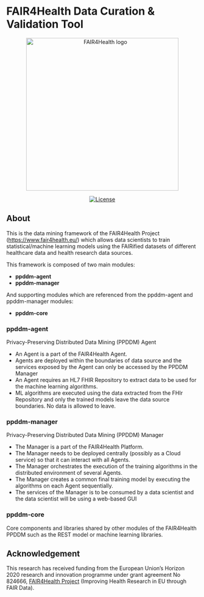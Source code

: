 # FAIR4Health Data Curation & Validation Tool

<p align="center">
  <a href="https://www.fair4health.eu" target="_blank"><img width="400" src="https://www.fair4health.eu/images/logo.png" alt="FAIR4Health logo"></a>
</p>

<p align="center">
  <a href="https://github.com/fair4health/ppddm"><img src="https://img.shields.io/github/license/fair4health/data-curation-tool" alt="License"></a>
</p>

## About

This is the data mining framework of the FAIR4Health Project (https://www.fair4health.eu/) 
which allows data scientists to train statistical/machine learning models using the 
FAIRified datasets of different healthcare data and health research data sources.

This framework is composed of two main modules:
 * **ppddm-agent**
 * **ppddm-manager**
 
And supporting modules which are referenced from the ppddm-agent and ppddm-manager modules:
 * **ppddm-core**

### ppddm-agent
Privacy-Preserving Distributed Data Mining (PPDDM) Agent
 * An Agent is a part of the FAIR4Health Agent.
 * Agents are deployed within the boundaries of data source and the services exposed by the Agent 
 can only be accessed by the PPDDM Manager
 * An Agent requires an HL7 FHIR Repository to extract data to be used for the machine learning algorithms.
 * ML algorithms are executed using the data extracted from the FHIr Repository and only the trained models
 leave the data source boundaries. No data is allowed to leave.

### ppddm-manager
Privacy-Preserving Distributed Data Mining (PPDDM) Manager 
 * The Manager is a part of the FAIR4Health Platform.
 * The Manager needs to be deployed centrally (possibly as a Cloud service) so that it can interact with
 all Agents.
 * The Manager orchestrates the execution of the training algorithms in the distributed environment
 of several Agents.
 * The Manager creates a common final training model by executing the algorithms on each Agent sequentially. 
 * The services of the Manager is to be consumed by a data scientist and the data scientist will be using a
 web-based GUI

### ppddm-core
Core components and libraries shared by other modules of the FAIR4Health PPDDM such as the REST model
or machine learning libraries.

## Acknowledgement

This research has received funding from the European Union’s Horizon 2020 research and innovation programme under grant agreement No 824666,
[FAIR4Health Project](https://www.fair4health.eu/) (Improving Health Research in EU through FAIR Data).
